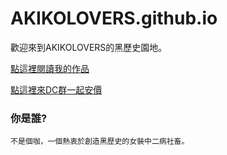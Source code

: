 # AKIKOLOVERS.github.io

歡迎來到AKIKOLOVERS的黑歷史園地。

[點這裡閱讀我的作品](/src/index.md)

[點這裡來DC群一起安價](/src/group.md)

### 你是誰?
```
不是個咖，一個熱衷於創造黑歷史的女裝中二病社畜。
```
